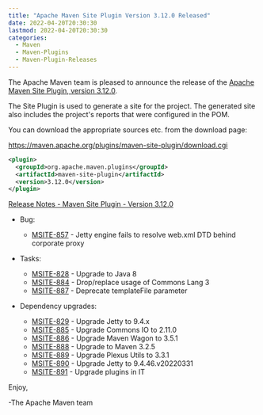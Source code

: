```yaml
---
title: "Apache Maven Site Plugin Version 3.12.0 Released"
date: 2022-04-20T20:30:30
lastmod: 2022-04-20T20:30:30
categories:
  - Maven
  - Maven-Plugins
  - Maven-Plugin-Releases
---
```

The Apache Maven team is pleased to announce the release of the 
[Apache Maven Site Plugin, version 3.12.0](https://maven.apache.org/plugins/maven-site-plugin/).

The Site Plugin is used to generate a site for the project. The generated site
also includes the project's reports that were configured in the POM.

You can download the appropriate sources etc. from the download page:
 
https://maven.apache.org/plugins/maven-site-plugin/download.cgi

```xml
<plugin>
  <groupId>org.apache.maven.plugins</groupId>
  <artifactId>maven-site-plugin</artifactId>
  <version>3.12.0</version>
</plugin>   
```
<!-- more -->
[Release Notes - Maven Site Plugin - Version 3.12.0](https://issues.apache.org/jira/secure/ReleaseNote.jspa?version=12351337&styleName=Text&projectId=12317923)


* Bug:
 
  * [MSITE-857](https://issues.apache.org/jira/browse/MSITE-857) - Jetty engine fails to resolve web.xml DTD behind corporate proxy

* Tasks:
 
  * [MSITE-828](https://issues.apache.org/jira/browse/MSITE-828) - Upgrade to Java 8
  * [MSITE-884](https://issues.apache.org/jira/browse/MSITE-884) - Drop/replace usage of Commons Lang 3
  * [MSITE-887](https://issues.apache.org/jira/browse/MSITE-887) - Deprecate templateFile parameter

* Dependency upgrades:
 
  * [MSITE-829](https://issues.apache.org/jira/browse/MSITE-829) - Upgrade Jetty to 9.4.x
  * [MSITE-885](https://issues.apache.org/jira/browse/MSITE-885) - Upgrade Commons IO to 2.11.0
  * [MSITE-886](https://issues.apache.org/jira/browse/MSITE-886) - Upgrade Maven Wagon to 3.5.1
  * [MSITE-888](https://issues.apache.org/jira/browse/MSITE-888) - Upgrade to Maven 3.2.5
  * [MSITE-889](https://issues.apache.org/jira/browse/MSITE-889) - Upgrade Plexus Utils to 3.3.1
  * [MSITE-890](https://issues.apache.org/jira/browse/MSITE-890) - Upgrade Jetty to 9.4.46.v20220331
  * [MSITE-891](https://issues.apache.org/jira/browse/MSITE-891) - Upgrade plugins in IT

 
Enjoy,

-The Apache Maven team
